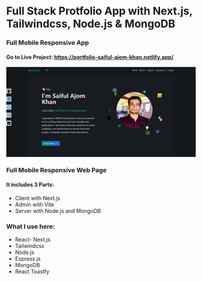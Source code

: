 # Full Stack Protfolio App with Next.js, Tailwindcss, Node.js & MongoDB
### Full Mobile Responsive App

#### Go to Live Project: https://portfolio-saiful-ajom-khan.netlify.app/

[![image](./screenshot.png)](https://portfolio-saiful-ajom-khan.netlify.app/)

### Full Mobile Responsive Web Page

#### It includes 3 Parts:
* Client with Next.js
* Admin with Vite
* Server with Node.js and MongoDB

### What I use here:
* React- Next.js
* Tailwindcss
* Node.js
* Express.js
* MongoDB
* React Toastfy
